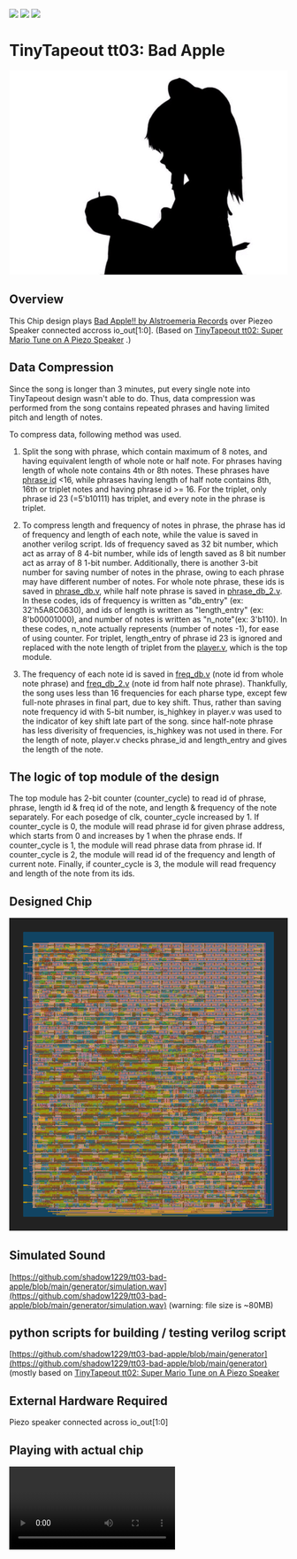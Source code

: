 ![](../../workflows/gds/badge.svg) ![](../../workflows/docs/badge.svg) ![](../../workflows/test/badge.svg)

# TinyTapeout tt03: Bad Apple #
![header_image](img/bad_apple.jpg)

## Overview ##
This Chip design plays [Bad Apple!! by Alstroemeria Records](https://www.youtube.com/watch?v=FtutLA63Cp8) over Piezeo Speaker connected accross io_out[1:0]. (Based on [TinyTapeout tt02: Super Mario Tune on A Piezo Speaker](https://github.com/meriac/tt02-play-tune) .)

## Data Compression ##
Since the song is longer than 3 minutes, put every single note into TinyTapeout design wasn't able to do.
Thus, data compression was performed from the song contains repeated phrases and having limited pitch and length of notes.

To compress data, following method was used.

1. Split the song with phrase, which contain maximum of 8 notes, and having equivalent length of whole note or half note. For phrases having length of whole note contains 4th or 8th notes. These phrases have [phrase id](https://github.com/shadow1229/tt03-bad-apple/blob/main/src/phrase_id_db.v) <16, while phrases having length of half note contains 8th, 16th or triplet notes and having phrase id >= 16. For the triplet, only phrase id 23 (=5'b10111) has triplet, and every note in the phrase is triplet.

2. To compress length and frequency of notes in phrase, the phrase has id of frequency and length of each note, while the value is saved in another verilog script. Ids of frequency saved as 32 bit number, which act as array of 8 4-bit number, while ids of length saved as 8 bit number act as array of 8 1-bit number. Additionally, there is another 3-bit number for saving number of notes in the phrase, owing to each phrase may have different number of notes. For whole note phrase, these ids is saved in [phrase_db.v](https://github.com/shadow1229/tt03-bad-apple/blob/main/src/phrase_db.v), while half note phrase is saved in [phrase_db_2.v](https://github.com/shadow1229/tt03-bad-apple/blob/main/src/phrase_db_2.v). In these codes, ids of frequency is written as "db_entry" (ex: 32'h5A8C0630), and ids of length is written as "length_entry" (ex: 8'b00001000), and number of notes is written as "n_note"(ex: 3'b110). In these codes, n_note actually represents (number of notes -1), for ease of using counter. For triplet, length_entry of phrase id 23 is ignored and replaced with the note length of triplet from the [player.v](https://github.com/shadow1229/tt03-bad-apple/blob/main/src/player.v), which is the top module.

3. The frequency of each note id is saved in [freq_db.v](https://github.com/shadow1229/tt03-bad-apple/blob/main/src/freq_db.v) (note id from whole note phrase) and [freq_db_2.v](https://github.com/shadow1229/tt03-bad-apple/blob/main/src/freq_db_2.v) (note id from half note phrase). Thankfully, the song uses less than 16 frequencies for each pharse type, except few full-note phrases in final part, due to key shift. Thus, rather than saving note frequency id with 5-bit number, is_highkey in player.v was used to the indicator of key shift late part of the song. since half-note phrase has less diverisity of frequencies, is_highkey was not used in there. For the length of note, player.v checks phrase_id and length_entry and gives the length of the note. 

## The logic of top module of the design ##
The top module has 2-bit counter (counter_cycle) to read id of phrase, phrase, length id & freq id of the note, and length & frequency of the note separately.
For each posedge of clk, counter_cycle increased by 1.
If counter_cycle is 0, the module will read phrase id for given phrase address, which starts from 0 and increases by 1 when the phrase ends.
If counter_cycle is 1, the module will read phrase data from phrase id.
If counter_cycle is 2, the module will read id of the frequency and length of current note.
Finally, if counter_cycle is 3, the module will read frequency and length of the note from its ids. 

## Designed Chip ##
![chip_design_image](chip_design/chip_design_2d.png)

## Simulated Sound ##
[https://github.com/shadow1229/tt03-bad-apple/blob/main/generator/simulation.wav](https://github.com/shadow1229/tt03-bad-apple/blob/main/generator/simulation.wav) (warning: file size is ~80MB)

## python scripts for building / testing verilog script ##
[https://github.com/shadow1229/tt03-bad-apple/blob/main/generator](https://github.com/shadow1229/tt03-bad-apple/blob/main/generator)
(mostly based on [TinyTapeout tt02: Super Mario Tune on A Piezo Speaker](https://github.com/meriac/tt02-play-tune)

## External Hardware Required ##
Piezo speaker connected across io_out[1:0]

## Playing with actual chip ##

<video src="https://arweave.net/MCLI3o825EvwRUoGVgnB28NpFcIt-4uTeMMWMVU72Cw">